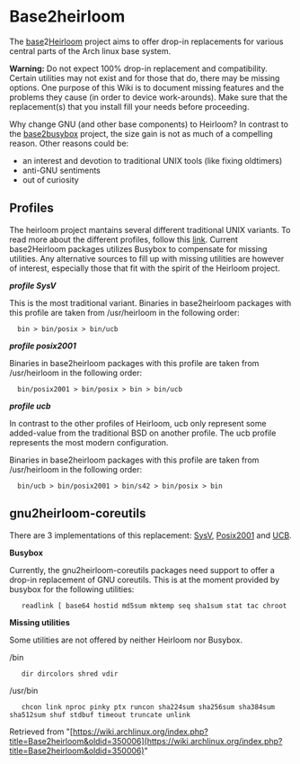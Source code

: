 # Base2heirloom

The [base](https://wiki.archlinux.org/index.php/DeveloperWiki:Core-Repository)2[Heirloom](https://wiki.archlinux.org/index.php/Heirloom) project aims to offer drop-in replacements for various central parts of the Arch linux base system.

**Warning:** Do not expect 100% drop-in replacement and compatibility. Certain utilities may not exist and for those that do, there may be missing options. One purpose of this Wiki is to document missing features and the problems they cause (in order to device work-arounds). Make sure that the replacement(s) that you install fill your needs before proceeding.

Why change GNU (and other base components) to Heirloom? In contrast to the [base2busybox](https://wiki.archlinux.org/index.php/Base2busybox) project, the size gain is not as much of a compelling reason. Other reasons could be:

*   an interest and devotion to traditional UNIX tools (like fixing oldtimers)
*   anti-GNU sentiments
*   out of curiosity

## Profiles

The heirloom project mantains several different traditional UNIX variants. To read more about the different profiles, follow this [link](http://heirloom.sourceforge.net/man/intro.1.html). Current base2Heirloom packages utilizes Busybox to compensate for missing utilities. Any alternative sources to fill up with missing utilities are however of interest, especially those that fit with the spirit of the Heirloom project.

_**profile SysV**_

This is the most traditional variant. Binaries in base2heirloom packages with this profile are taken from /usr/heirloom in the following order:

```
  bin > bin/posix > bin/ucb

```

_**profile posix2001**_

Binaries in base2heirloom packages with this profile are taken from /usr/heirloom in the following order:

```
  bin/posix2001 > bin/posix > bin > bin/ucb

```

_**profile ucb**_

In contrast to the other profiles of Heirloom, ucb only represent some added-value from the traditional BSD on another profile. The ucb profile represents the most modern configuration.

Binaries in base2heirloom packages with this profile are taken from /usr/heirloom in the following order:

```
  bin/ucb > bin/posix2001 > bin/s42 > bin/posix > bin

```

## gnu2heirloom-coreutils

There are 3 implementations of this replacement: [SysV](https://aur.archlinux.org/packages.php?ID=48362), [Posix2001](https://aur.archlinux.org/packages.php?ID=48339) and [UCB](https://aur.archlinux.org/packages.php?ID=48399).

**Busybox**

Currently, the gnu2heirloom-coreutils packages need support to offer a drop-in replacement of GNU coreutils. This is at the moment provided by busybox for the following utilities:

```
   readlink [ base64 hostid md5sum mktemp seq sha1sum stat tac chroot

```

**Missing utilities**

Some utilities are not offered by neither Heirloom nor Busybox.

/bin

```
   dir dircolors shred vdir 

```

/usr/bin

```
   chcon link nproc pinky ptx runcon sha224sum sha256sum sha384sum sha512sum shuf stdbuf timeout truncate unlink

```

Retrieved from "[https://wiki.archlinux.org/index.php?title=Base2heirloom&oldid=350006](https://wiki.archlinux.org/index.php?title=Base2heirloom&oldid=350006)"